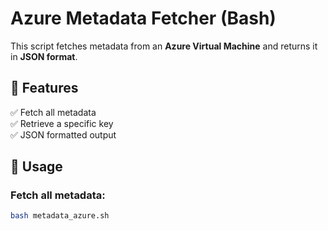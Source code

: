# Azure Metadata Fetcher (Bash)

This script fetches metadata from an **Azure Virtual Machine** and returns it in **JSON format**.

## 🚀 Features
✅ Fetch all metadata  
✅ Retrieve a specific key  
✅ JSON formatted output  

## 🔧 Usage

### Fetch all metadata:
```sh
bash metadata_azure.sh



